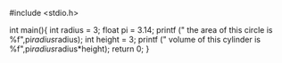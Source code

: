  #include <stdio.h>

int main(){
    int radius = 3;
    float pi = 3.14;
    printf (" the area of this circle is %f",pi*radius*radius);
    int height = 3;
    printf (" volume of this cylinder is %f",pi*radius*radius*height);
    return 0;
}


